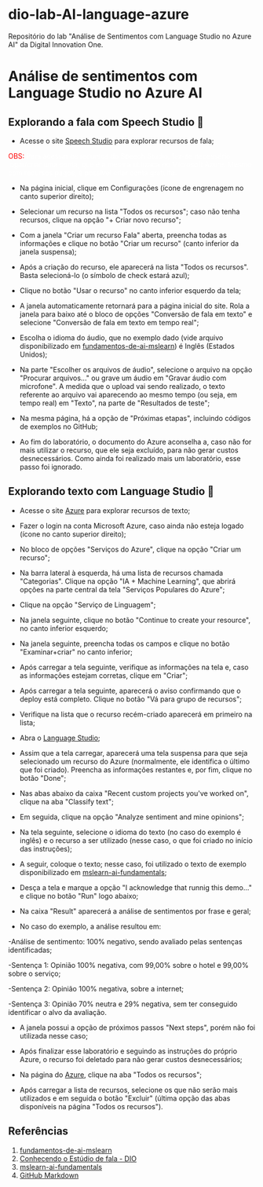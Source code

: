 # dio-lab-AI-language-azure
Repositório do lab  "Análise de Sentimentos com Language Studio no Azure AI" da Digital Innovation One.

# Análise de sentimentos com Language Studio no Azure AI

## Explorando a fala com Speech Studio 💬

- Acesse o site [Speech Studio](https://speech.microsoft.com/portal) para explorar recursos de fala;

<font color="red">OBS: <font color="white"> Para acessar os recursos do Speech Studio, faz-se necessário logar/criar uma conta, que é a mesma utilizada no Microsoft Azure. Mesmo com recursos pagos, é possível criar conta gratuita. </font></font>

- Na página inicial, clique em Configurações (ícone de engrenagem no canto superior direito);

- Selecionar um recurso na lista "Todos os recursos"; caso não tenha recursos, clique na opção "+ Criar novo recurso";

- Com a janela "Criar um recurso Fala" aberta, preencha todas as informações e clique no botão "Criar um recurso" (canto inferior da janela suspensa);

- Após a criação do recurso, ele aparecerá na lista "Todos os recursos". Basta selecioná-lo (o símbolo de check estará azul);

- Clique no botão "Usar o recurso" no canto inferior esquerdo da tela;

- A janela automaticamente retornará para a página inicial do site. Rola a janela para baixo até o bloco de opções "Conversão de fala em texto" e selecione "Conversão de fala em texto em tempo real";

- Escolha o idioma do áudio, que no exemplo dado (vide arquivo disponibilizado em [fundamentos-de-ai-mslearn](https://microsoftlearning.github.io/mslearn-ai-fundamentals/Instructions/Labs/09-speech.html)) é Inglês (Estados Unidos);

- Na parte "Escolher os arquivos de áudio", selecione o arquivo na opção "Procurar arquivos..." ou grave um áudio em "Gravar áudio com microfone". A medida que o upload vai sendo realizado, o texto referente ao arquivo vai aparecendo ao mesmo tempo (ou seja, em tempo real) em "Texto", na parte de "Resultados de teste";

- Na mesma página, há a opção de "Próximas etapas", incluindo códigos de exemplos no GitHub;

- Ao fim do laboratório, o documento do Azure aconselha a, caso não for mais utilizar o recurso, que ele seja excluído, para não gerar custos desnecessários. Como ainda foi realizado mais um laboratório, esse passo foi ignorado.

## Explorando texto com Language Studio 📄

- Acesse o site [Azure](https://portal.azure.com/#home) para explorar recursos de texto;

- Fazer o login na conta Microsoft Azure, caso ainda não esteja logado (ícone no canto superior direito);

- No bloco de opções "Serviços do Azure", clique na opção "Criar um recurso";

- Na barra lateral à esquerda, há uma lista de recursos chamada "Categorias". Clique na opção "IA + Machine Learning", que abrirá opções na parte central da tela "Serviços Populares do Azure";

- Clique na opção "Serviço de Linguagem";

- Na janela seguinte, clique no botão "Continue to create your resource", no canto inferior esquerdo;

- Na janela seguinte, preencha todas os campos e clique no botão "Examinar+criar" no canto inferior;

- Após carregar a tela seguinte, verifique as informações na tela e, caso as informações estejam corretas, clique em "Criar";

- Após carregar a tela seguinte, aparecerá o aviso confirmando que o deploy está completo. Clique no botão "Vá para grupo de recursos";

- Verifique na lista que o recurso recém-criado aparecerá em primeiro na lista;

- Abra o [Language Studio](https://language.cognitive.azure.com/home);

- Assim que a tela carregar, aparecerá uma tela suspensa para que seja selecionado um recurso do Azure (normalmente, ele identifica o último que foi criado). Preencha as informações restantes e, por fim, clique no botão "Done";

- Nas abas abaixo da caixa "Recent custom projects you've worked on", clique na aba "Classify text";

- Em seguida, clique na opção "Analyze sentiment and mine opinions";

- Na tela seguinte, selecione o idioma do texto (no caso do exemplo é inglês) e o recurso a ser utilizado (nesse caso, o que foi criado no início das instruções);

- A seguir, coloque o texto; nesse caso, foi utilizado o texto de exemplo disponibilizado em [mslearn-ai-fundamentals](https://microsoftlearning.github.io/mslearn-ai-fundamentals/Instructions/Labs/06-text-analysis.html);

- Desça a tela e marque a opção "I acknowledge that runnig this demo..." e clique no botão "Run" logo abaixo;

- Na caixa "Result" aparecerá a análise de sentimentos por frase e geral;

- No caso do exemplo, a análise resultou em:

-Análise de sentimento: 100% negativo, sendo avaliado pelas sentenças identificadas;

-Sentença 1: Opinião 100% negativa, com 99,00% sobre o hotel e 99,00% sobre o serviço;

-Sentença 2: Opinião 100% negativa, sobre a internet;

-Sentença 3: Opinião 70% neutra e 29% negativa, sem ter conseguido identificar o alvo da avaliação.

- A janela possui a opção de próximos passos "Next steps", porém não foi utilizada nesse caso;

- Após finalizar esse laboratório e seguindo as instruções do próprio Azure, o recurso foi deletado para não gerar custos desnecessários;

- Na página do [Azure](https://portal.azure.com/#home), clique na aba "Todos os recursos";

- Após carregar a lista de recursos, selecione os que não serão mais utilizados e em seguida o botão "Excluir" (última opção das abas disponíveis na página "Todos os recursos").


## Referências
1. [fundamentos-de-ai-mslearn](https://microsoftlearning.github.io/mslearn-ai-fundamentals/Instructions/Labs/09-speech.html)
2. [Conhecendo o Estúdio de fala - DIO](https://web.dio.me/lab/analise-de-sentimentos-com-language-studio-no-azure-ai/learning/8add4f56-92bc-440b-9166-b1bed2d1e143?back=/track/randstad-analise-de-dados)
3. [mslearn-ai-fundamentals](https://microsoftlearning.github.io/mslearn-ai-fundamentals/Instructions/Labs/06-text-analysis.html)
4. [GitHub Markdown](https://docs.github.com/pt/get-started/writing-on-github/getting-started-with-writing-and-formatting-on-github/basic-writing-and-formatting-syntax#links)
